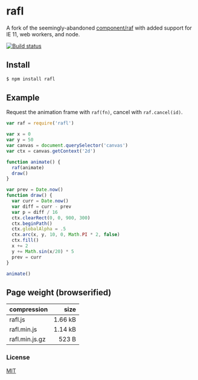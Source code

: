 # rafl

A fork of the seemingly-abandoned [component/raf](https://github.com/component/raf) with added support for IE 11, web workers, and node.

[![Build status](https://travis-ci.org/michaelrhodes/rafl.svg?branch=master)](https://travis-ci.org/michaelrhodes/rafl)

## Install

```sh
$ npm install rafl
```

## Example

Request the animation frame with `raf(fn)`, cancel with `raf.cancel(id)`.

```js
var raf = require('rafl')

var x = 0
var y = 50
var canvas = document.querySelector('canvas')
var ctx = canvas.getContext('2d')

function animate() {
  raf(animate)
  draw()
}

var prev = Date.now()
function draw() {
  var curr = Date.now()
  var diff = curr - prev
  var p = diff / 16
  ctx.clearRect(0, 0, 900, 300)
  ctx.beginPath()
  ctx.globalAlpha = .5
  ctx.arc(x, y, 10, 0, Math.PI * 2, false)
  ctx.fill()
  x += 2
  y += Math.sin(x/20) * 5
  prev = curr
}

animate()
```

## Page weight (browserified)

| compression    |    size |
| :------------- | ------: |
| rafl.js        | 1.66 kB |
| rafl.min.js    | 1.14 kB |
| rafl.min.js.gz |   523 B |


### License

[MIT](http://opensource.org/licenses/MIT)
